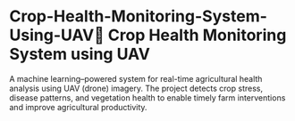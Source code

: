 # Crop-Health-Monitoring-System-Using-UAV🌱 Crop Health Monitoring System using UAV
A machine learning–powered system for real-time agricultural health analysis using UAV (drone) imagery. The project detects crop stress, disease patterns, and vegetation health to enable timely farm interventions and improve agricultural productivity.

